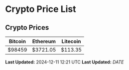 # Crypto Price List

## Crypto Prices
| Bitcoin | Ethereum | Litecoin |
| ------- | -------- | -------- |
| $98459 | $3721.05 | $113.35 |
**Last Updated:** 2024-12-11 12:21 UTC
**Last Updated:** $DATE$
